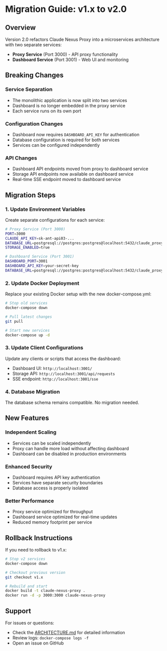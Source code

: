 # Migration Guide: v1.x to v2.0

## Overview

Version 2.0 refactors Claude Nexus Proxy into a microservices architecture with two separate services:
- **Proxy Service** (Port 3000) - API proxy functionality
- **Dashboard Service** (Port 3001) - Web UI and monitoring

## Breaking Changes

### Service Separation
- The monolithic application is now split into two services
- Dashboard is no longer embedded in the proxy service
- Each service runs on its own port

### Configuration Changes
- Dashboard now requires `DASHBOARD_API_KEY` for authentication
- Database configuration is required for both services
- Services can be configured independently

### API Changes
- Dashboard API endpoints moved from proxy to dashboard service
- Storage API endpoints now available on dashboard service
- Real-time SSE endpoint moved to dashboard service

## Migration Steps

### 1. Update Environment Variables

Create separate configurations for each service:

```bash
# Proxy Service (Port 3000)
PORT=3000
CLAUDE_API_KEY=sk-ant-api03-...
DATABASE_URL=postgresql://postgres:postgres@localhost:5432/claude_proxy
STORAGE_ENABLED=true

# Dashboard Service (Port 3001)
DASHBOARD_PORT=3001
DASHBOARD_API_KEY=your-secret-key
DATABASE_URL=postgresql://postgres:postgres@localhost:5432/claude_proxy
```

### 2. Update Docker Deployment

Replace your existing Docker setup with the new docker-compose.yml:

```bash
# Stop old services
docker-compose down

# Pull latest changes
git pull

# Start new services
docker-compose up -d
```

### 3. Update Client Configurations

Update any clients or scripts that access the dashboard:
- Dashboard UI: `http://localhost:3001/`
- Storage API: `http://localhost:3001/api/requests`
- SSE endpoint: `http://localhost:3001/sse`

### 4. Database Migration

The database schema remains compatible. No migration needed.

## New Features

### Independent Scaling
- Services can be scaled independently
- Proxy can handle more load without affecting dashboard
- Dashboard can be disabled in production environments

### Enhanced Security
- Dashboard requires API key authentication
- Services have separate security boundaries
- Database access is properly isolated

### Better Performance
- Proxy service optimized for throughput
- Dashboard service optimized for real-time updates
- Reduced memory footprint per service

## Rollback Instructions

If you need to rollback to v1.x:

```bash
# Stop v2 services
docker-compose down

# Checkout previous version
git checkout v1.x

# Rebuild and start
docker build -t claude-nexus-proxy .
docker run -d -p 3000:3000 claude-nexus-proxy
```

## Support

For issues or questions:
- Check the [ARCHITECTURE.md](./ARCHITECTURE.md) for detailed information
- Review logs: `docker-compose logs -f`
- Open an issue on GitHub